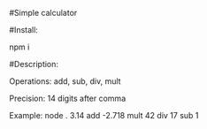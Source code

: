 #Simple calculator

#Install:

npm i

#Description:

Operations: add, sub, div, mult

Precision: 14 digits after comma

Example: node . 3.14 add -2.718 mult 42 div 17 sub 1